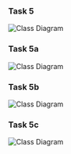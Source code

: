### Task 5

![Class Diagram](https://www.plantuml.com/plantuml/proxy?src=https://raw.githubusercontent.com/fanglores/Advanced-Software-Design/refs/heads/master/PracticeTasks/Task_4/5/5.puml)

### Task 5a

![Class Diagram](https://www.plantuml.com/plantuml/proxy?src=https://raw.githubusercontent.com/fanglores/Advanced-Software-Design/refs/heads/master/PracticeTasks/Task_4/5/5a.puml)

### Task 5b

![Class Diagram](https://www.plantuml.com/plantuml/proxy?src=https://raw.githubusercontent.com/fanglores/Advanced-Software-Design/refs/heads/master/PracticeTasks/Task_4/5/5b.puml)

### Task 5c

![Class Diagram](https://www.plantuml.com/plantuml/proxy?src=https://raw.githubusercontent.com/fanglores/Advanced-Software-Design/refs/heads/master/PracticeTasks/Task_4/5/5c.puml)